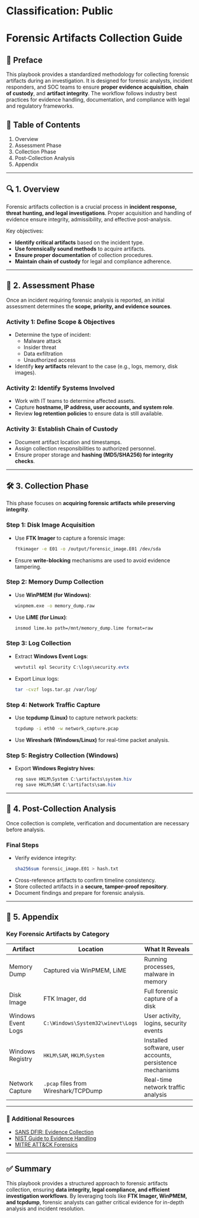# Classification: Public

# Forensic Artifacts Collection Guide

## 📌 Preface
This playbook provides a standardized methodology for collecting forensic artifacts during an investigation. It is designed for forensic analysts, incident responders, and SOC teams to ensure **proper evidence acquisition**, **chain of custody**, and **artifact integrity**. The workflow follows industry best practices for evidence handling, documentation, and compliance with legal and regulatory frameworks.

## 📖 Table of Contents
1. Overview
2. Assessment Phase
3. Collection Phase
4. Post-Collection Analysis
5. Appendix

---

## 🔍 1. Overview
Forensic artifacts collection is a crucial process in **incident response, threat hunting, and legal investigations**. Proper acquisition and handling of evidence ensure integrity, admissibility, and effective post-analysis.

Key objectives:
- **Identify critical artifacts** based on the incident type.
- **Use forensically sound methods** to acquire artifacts.
- **Ensure proper documentation** of collection procedures.
- **Maintain chain of custody** for legal and compliance adherence.

---

## 🔎 2. Assessment Phase
Once an incident requiring forensic analysis is reported, an initial assessment determines the **scope, priority, and evidence sources**.

### **Activity 1: Define Scope & Objectives**
- Determine the type of incident:
  - Malware attack
  - Insider threat
  - Data exfiltration
  - Unauthorized access
- Identify **key artifacts** relevant to the case (e.g., logs, memory, disk images).

### **Activity 2: Identify Systems Involved**
- Work with IT teams to determine affected assets.
- Capture **hostname, IP address, user accounts, and system role**.
- Review **log retention policies** to ensure data is still available.

### **Activity 3: Establish Chain of Custody**
- Document artifact location and timestamps.
- Assign collection responsibilities to authorized personnel.
- Ensure proper storage and **hashing (MD5/SHA256) for integrity checks**.

---

## 🛠 3. Collection Phase
This phase focuses on **acquiring forensic artifacts while preserving integrity**.

### **Step 1: Disk Image Acquisition**
- Use **FTK Imager** to capture a forensic image:
  ```bash
  ftkimager -e E01 -o /output/forensic_image.E01 /dev/sda
  ```
- Ensure **write-blocking** mechanisms are used to avoid evidence tampering.

### **Step 2: Memory Dump Collection**
- Use **WinPMEM (for Windows)**:
  ```bash
  winpmem.exe -o memory_dump.raw
  ```
- Use **LiME (for Linux)**:
  ```bash
  insmod lime.ko path=/mnt/memory_dump.lime format=raw
  ```

### **Step 3: Log Collection**
- Extract **Windows Event Logs**:
  ```powershell
  wevtutil epl Security C:\logs\security.evtx
  ```
- Export Linux logs:
  ```bash
  tar -cvzf logs.tar.gz /var/log/
  ```

### **Step 4: Network Traffic Capture**
- Use **tcpdump (Linux)** to capture network packets:
  ```bash
  tcpdump -i eth0 -w network_capture.pcap
  ```
- Use **Wireshark (Windows/Linux)** for real-time packet analysis.

### **Step 5: Registry Collection (Windows)**
- Export **Windows Registry hives**:
  ```powershell
  reg save HKLM\System C:\artifacts\system.hiv
  reg save HKLM\SAM C:\artifacts\sam.hiv
  ```

---

## 📌 4. Post-Collection Analysis
Once collection is complete, verification and documentation are necessary before analysis.

### **Final Steps**
- Verify evidence integrity:
  ```bash
  sha256sum forensic_image.E01 > hash.txt
  ```
- Cross-reference artifacts to confirm timeline consistency.
- Store collected artifacts in a **secure, tamper-proof repository**.
- Document findings and prepare for forensic analysis.

---

## 📖 5. Appendix
### **Key Forensic Artifacts by Category**
| **Artifact** | **Location** | **What It Reveals** |
|-------------|-------------|----------------------|
| Memory Dump | Captured via WinPMEM, LiME | Running processes, malware in memory |
| Disk Image | FTK Imager, dd | Full forensic capture of a disk |
| Windows Event Logs | `C:\Windows\System32\winevt\Logs` | User activity, logins, security events |
| Windows Registry | `HKLM\SAM`, `HKLM\System` | Installed software, user accounts, persistence mechanisms |
| Network Capture | `.pcap` files from Wireshark/TCPDump | Real-time network traffic analysis |

---

### 📖 Additional Resources
- [SANS DFIR: Evidence Collection](https://digital-forensics.sans.org/)
- [NIST Guide to Evidence Handling](https://nvlpubs.nist.gov/nistpubs/Legacy/SP/nistspecialpublication800-86.pdf)
- [MITRE ATT&CK Forensics](https://attack.mitre.org/)

---

## ✅ Summary
This playbook provides a structured approach to forensic artifacts collection, ensuring **data integrity, legal compliance, and efficient investigation workflows**. By leveraging tools like **FTK Imager, WinPMEM, and tcpdump**, forensic analysts can gather critical evidence for in-depth analysis and incident resolution.

